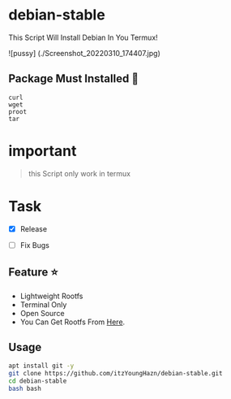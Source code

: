 # debian-stable
This Script Will Install Debian In You Termux! 

![pussy]
(./Screenshot_20220310_174407.jpg)

## Package Must Installed 🚀
```terminal
curl 
wget 
proot 
tar
```

# important
> this Script only work in termux

# Task
- [x] Release
- [ ] Fix Bugs


## Feature ⭐
* Lightweight Rootfs
* Terminal Only
* Open Source
* You Can Get Rootfs From [Here](docker.debian.net).


## Usage
```bash
apt install git -y
git clone https://github.com/itzYoungHazn/debian-stable.git
cd debian-stable
bash bash
```

